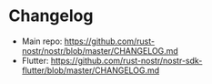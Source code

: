 # Changelog

* Main repo: https://github.com/rust-nostr/nostr/blob/master/CHANGELOG.md
* Flutter: https://github.com/rust-nostr/nostr-sdk-flutter/blob/master/CHANGELOG.md
